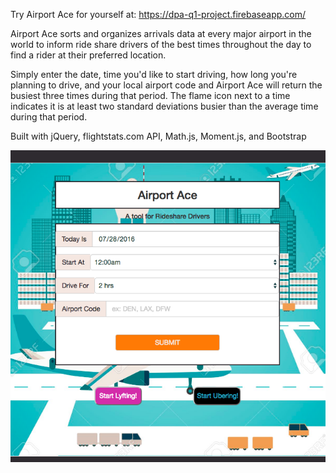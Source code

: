 Try Airport Ace for yourself at: https://dpa-q1-project.firebaseapp.com/

Airport Ace sorts and organizes arrivals data at every major airport in the world to inform ride share drivers of the best times throughout the day to find a rider at their preferred location.

Simply enter the date, time you'd like to start driving, how long you're planning to drive, and your local airport code and Airport Ace will return the busiest three times during that period. The flame icon next to a time indicates it is at least two standard deviations busier than the average time during that period.

Built with jQuery, flightstats.com API, Math.js, Moment.js, and Bootstrap

![Airport Ace](https://github.com/danielpabbott/Airport-Ace/blob/master/public/screenshots/Screen%20Shot%202016-07-28%20at%2012.39.06%20AM.png)

